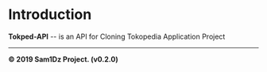 Introduction
============
**Tokped-API** -- is an API for Cloning Tokopedia Application Project

<hr>
<strong>© 2019 Sam1Dz Project. (v0.2.0)<strong>
